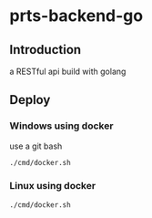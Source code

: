 # prts-backend-go

## Introduction

a RESTful api build with golang

## Deploy

### Windows using docker

use a git bash

```bash
./cmd/docker.sh
```

### Linux using docker

```bash
./cmd/docker.sh
```
